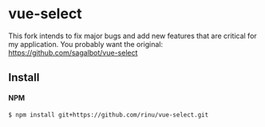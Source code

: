 # vue-select

This fork intends to fix major bugs and add new features that are critical for my application.
You probably want the original: https://github.com/sagalbot/vue-select

## Install

#### NPM
```bash
$ npm install git+https://github.com/rinu/vue-select.git
```
